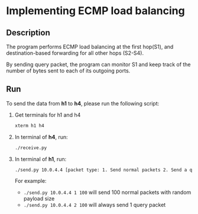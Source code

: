 # Implementing ECMP load balancing

## Description
The program performs ECMP load balancing at the first hop(S1), and destination-based forwarding for all other hops (S2-S4). 

By sending query packet, the program can monitor S1 and keep track of the number of bytes sent to each of its outgoing ports. 

## Run
To send the data from **h1** to **h4**, please run the following script:
1. Get terminals for h1 and h4
    ```bash
    xterm h1 h4
    ```

2. In terminal of **h4**, run:
    ```bash
    ./receive.py
    ```

3. In terminal of **h1**, run:
    ```bash
    ./send.py 10.0.4.4 [packet type: 1. Send normal packets 2. Send a query packet] [How many normal packets to send]
    ```

    For example: 
    * `./send.py 10.0.4.4 1 100` will send 100 normal packets with random payload size
    * `./send.py 10.0.4.4 2 100` will always send 1 query packet